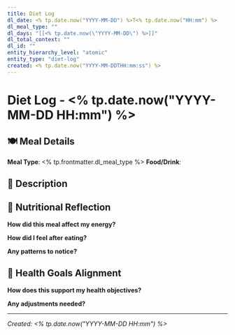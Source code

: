 ```yaml
---
title: Diet Log
dl_date: <% tp.date.now("YYYY-MM-DD") %>T<% tp.date.now("HH:mm") %>
dl_meal_type: ""
dl_days: "[[<% tp.date.now(\"YYYY-MM-DD\") %>]]"
dl_total_context: ""
dl_id: ""
entity_hierarchy_level: "atomic"
entity_type: "diet-log"
created: <% tp.date.now("YYYY-MM-DDTHH:mm:ss") %>
---
```


# Diet Log - <% tp.date.now("YYYY-MM-DD HH:mm") %>

## 🍽️ Meal Details

**Meal Type**: <% tp.frontmatter.dl_meal_type %>
**Food/Drink**: 

## 📝 Description

## 🧠 Nutritional Reflection

**How did this meal affect my energy?**

**How did I feel after eating?**

**Any patterns to notice?**

## 🎯 Health Goals Alignment

**How does this support my health objectives?**

**Any adjustments needed?**

---

*Created: <% tp.date.now("YYYY-MM-DD HH:mm") %>*
